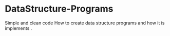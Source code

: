 # DataStructure-Programs
Simple and clean code
How to create data structure programs and how it is implements .
